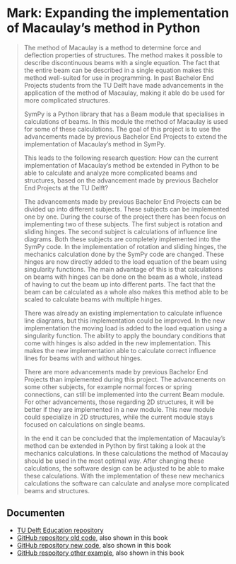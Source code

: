 # Mark: Expanding the implementation of Macaulay’s method in Python

> The method of Macaulay is a method to determine force and deflection properties of structures. The method makes it possible to describe discontinuous beams with a single equation. The fact that the entire beam can be described in a single equation makes this method well-suited for use in programming. In past Bachelor End Projects students from the TU Delft have made advancements in the application of the method of Macaulay, making it able do be used for more complicated structures.
> 
> SymPy is a Python library that has a Beam module that specialises in calculations of beams. In this module the method of Macaulay is used for some of these calculations. The goal of this project is to use the advancements made by previous Bachelor End Projects to extend the implementation of Macaulay’s method
in SymPy.
> 
> This leads to the following research question: How can the current implementation of Macaulay’s method be extended in Python to be able to calculate and analyze more complicated beams and structures, based on the advancement made by previous Bachelor End Projects at the TU Delft?
>
> The advancements made by previous Bachelor End Projects can be divided up into different subjects. These subjects can be implemented one by one. During the course of the project there has been focus on implementing two of these subjects. The first subject is rotation and sliding hinges. The second subject is calculations of influence line diagrams. Both these subjects are completely implemented into the SymPy code.
> In the implementation of rotation and sliding hinges, the mechanics calculation done by the SymPy code are changed. These hinges are now directly added to the load equation of the beam using singularity functions. The main advantage of this is that calculations on beams with hinges can be done on the beam as a whole, instead of having to cut the beam up into different parts. The fact that the beam can be calculated as a whole also makes this method able to be scaled to calculate beams with multiple hinges.
>
> There was already an existing implementation to calculate influence line diagrams, but this implementation could be improved. In the new implementation the moving load is added to the load equation using a singularity function. The ability to apply the boundary conditions that come with hinges is also added in the new implementation. This makes the new implementation able to calculate correct influence lines for beams with and without hinges.
>
> There are more advancements made by previous Bachelor End Projects than implemented during this project. The advancements on some other subjects, for example normal forces or spring connections, can still be implemented into the current Beam module. For other advancements, those regarding 2D structures, it will be better if they are implemented in a new module. This new module could specialize in 2D structures, while the current module stays focused on calculations on single beams.
>
> In the end it can be concluded that the implementation of Macaulay’s method can be extended in Python by first taking a look at the mechanics calculations. In these calculations the method of Macaulay should be used in the most optimal way. After changing these calculations, the software design can be adjusted to be able to make these calculations. With the implementation of these new mechanics calculations the software can calculate and analyse more complicated beams and structures.

## Documenten
- [TU Delft Education repository](http://resolver.tudelft.nl/uuid:96ec934a-4520-465f-8079-01b9fad73360)
- [GitHub repository old code](https://github.com/mvg2002/BEP_examples_SymPy_1.12), also shown in this book
- [GitHub repository new code](https://github.com/mvg2002/BEP_examples_SymPy_1.14.dev), also shown in this book
- [GitHub respoitory other example](https://github.com/mvg2002/Beam-examples), also shown in this book